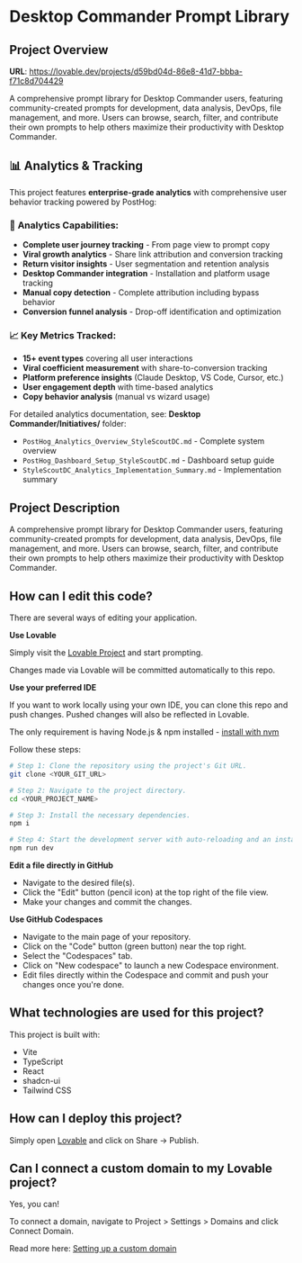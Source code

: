 # Desktop Commander Prompt Library

## Project Overview

**URL**: https://lovable.dev/projects/d59bd04d-86e8-41d7-bbba-f71c8d704429

A comprehensive prompt library for Desktop Commander users, featuring community-created prompts for development, data analysis, DevOps, file management, and more. Users can browse, search, filter, and contribute their own prompts to help others maximize their productivity with Desktop Commander.

## 📊 Analytics & Tracking

This project features **enterprise-grade analytics** with comprehensive user behavior tracking powered by PostHog:

### 🎯 **Analytics Capabilities:**
- **Complete user journey tracking** - From page view to prompt copy
- **Viral growth analytics** - Share link attribution and conversion tracking  
- **Return visitor insights** - User segmentation and retention analysis
- **Desktop Commander integration** - Installation and platform usage tracking
- **Manual copy detection** - Complete attribution including bypass behavior
- **Conversion funnel analysis** - Drop-off identification and optimization

### 📈 **Key Metrics Tracked:**
- **15+ event types** covering all user interactions
- **Viral coefficient measurement** with share-to-conversion tracking
- **Platform preference insights** (Claude Desktop, VS Code, Cursor, etc.)
- **User engagement depth** with time-based analytics
- **Copy behavior analysis** (manual vs wizard usage)

For detailed analytics documentation, see: **Desktop Commander/Initiatives/** folder:
- `PostHog_Analytics_Overview_StyleScoutDC.md` - Complete system overview
- `PostHog_Dashboard_Setup_StyleScoutDC.md` - Dashboard setup guide  
- `StyleScoutDC_Analytics_Implementation_Summary.md` - Implementation summary

## Project Description

A comprehensive prompt library for Desktop Commander users, featuring community-created prompts for development, data analysis, DevOps, file management, and more. Users can browse, search, filter, and contribute their own prompts to help others maximize their productivity with Desktop Commander.

## How can I edit this code?

There are several ways of editing your application.

**Use Lovable**

Simply visit the [Lovable Project](https://lovable.dev/projects/d59bd04d-86e8-41d7-bbba-f71c8d704429) and start prompting.

Changes made via Lovable will be committed automatically to this repo.

**Use your preferred IDE**

If you want to work locally using your own IDE, you can clone this repo and push changes. Pushed changes will also be reflected in Lovable.

The only requirement is having Node.js & npm installed - [install with nvm](https://github.com/nvm-sh/nvm#installing-and-updating)

Follow these steps:

```sh
# Step 1: Clone the repository using the project's Git URL.
git clone <YOUR_GIT_URL>

# Step 2: Navigate to the project directory.
cd <YOUR_PROJECT_NAME>

# Step 3: Install the necessary dependencies.
npm i

# Step 4: Start the development server with auto-reloading and an instant preview.
npm run dev
```

**Edit a file directly in GitHub**

- Navigate to the desired file(s).
- Click the "Edit" button (pencil icon) at the top right of the file view.
- Make your changes and commit the changes.

**Use GitHub Codespaces**

- Navigate to the main page of your repository.
- Click on the "Code" button (green button) near the top right.
- Select the "Codespaces" tab.
- Click on "New codespace" to launch a new Codespace environment.
- Edit files directly within the Codespace and commit and push your changes once you're done.

## What technologies are used for this project?

This project is built with:

- Vite
- TypeScript
- React
- shadcn-ui
- Tailwind CSS

## How can I deploy this project?

Simply open [Lovable](https://lovable.dev/projects/d59bd04d-86e8-41d7-bbba-f71c8d704429) and click on Share -> Publish.

## Can I connect a custom domain to my Lovable project?

Yes, you can!

To connect a domain, navigate to Project > Settings > Domains and click Connect Domain.

Read more here: [Setting up a custom domain](https://docs.lovable.dev/tips-tricks/custom-domain#step-by-step-guide)
